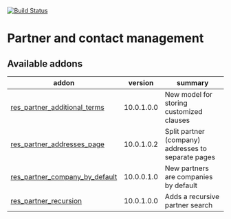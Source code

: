 [![Build Status](https://travis-ci.org/Tawasta/partner.svg?branch=10.0)](https://travis-ci.org/Tawasta/partner)

Partner and contact management
==============================

[//]: # (addons)

Available addons
----------------
addon | version | summary
--- | --- | ---
[res_partner_additional_terms](res_partner_additional_terms/) | 10.0.1.0.0 | New model for storing customized clauses
[res_partner_addresses_page](res_partner_addresses_page/) | 10.0.1.0.2 | Split partner (company) addresses to separate pages
[res_partner_company_by_default](res_partner_company_by_default/) | 10.0.0.1.0 | New partners are companies by default
[res_partner_recursion](res_partner_recursion/) | 10.0.1.0.0 | Adds a recursive partner search

[//]: # (end addons)

